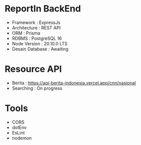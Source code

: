 # ReportIn BackEnd
+ Framework : ExpressJs
+ Architecture : REST API
+ ORM : Prisma
+ RDBMS : PostgreSQL 16
+ Node Version : 20.10.0 LTS
+ Desain Database : Awaiting 

# Resource API 
+ Berita : https://api-berita-indonesia.vercel.app/cnn/nasional
+ Searching : On progress

# Tools
+ CORS
+ dotEnv
+ EsLint
+ nodemon